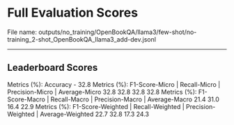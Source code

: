 # Full Evaluation Scores

File name: outputs/no_training/OpenBookQA/llama3/few-shot/no-training_2-shot_OpenBookQA_llama3_add-dev.jsonl


---

## Leaderboard Scores

Metrics (%): Accuracy - 32.8
Metrics (%): F1-Score-Micro | Recall-Micro | Precision-Micro | Average-Micro
                32.8        32.8          32.8        32.8
Metrics (%): F1-Score-Macro | Recall-Macro | Precision-Macro | Average-Macro
                21.4        31.0          16.4        22.9
Metrics (%): F1-Score-Weighted | Recall-Weighted | Precision-Weighted | Average-Weighted
                22.7        32.8          17.3        24.3
